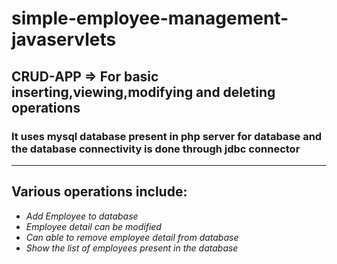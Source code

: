 # simple-employee-management-javaservlets
## CRUD-APP => For basic inserting,viewing,modifying and deleting operations
### It uses mysql database present in php server for database and the database connectivity is done through jdbc connector
---
## Various operations include:
* *Add Employee to database*
* *Employee detail can be modified*
* *Can able to remove employee detail from database*
* *Show the list of employees present in the database*

